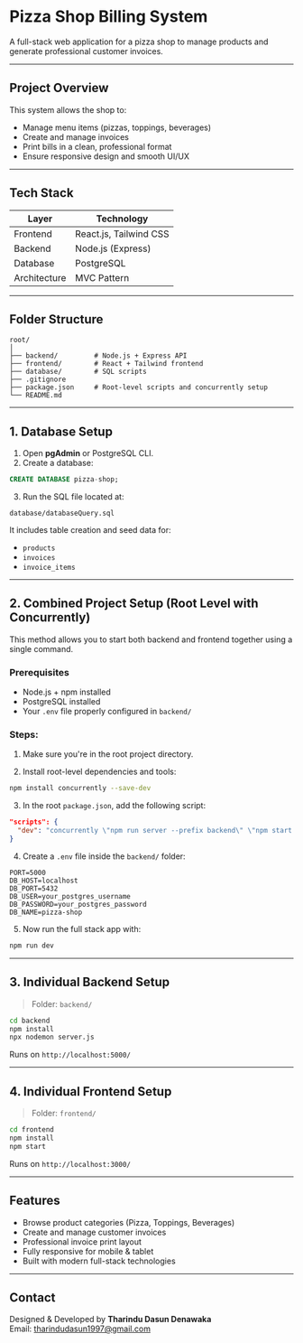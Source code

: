 #  Pizza Shop Billing System

A full-stack web application for a pizza shop to manage products and generate professional customer invoices.

---

##  Project Overview

This system allows the shop to:

- Manage menu items (pizzas, toppings, beverages)
- Create and manage invoices
- Print bills in a clean, professional format
- Ensure responsive design and smooth UI/UX

---

## Tech Stack

| Layer       | Technology              |
|-------------|-------------------------|
| Frontend    | React.js, Tailwind CSS  |
| Backend     | Node.js (Express)       |
| Database    | PostgreSQL              |
| Architecture| MVC Pattern             |

---

## Folder Structure

```
root/
│
├── backend/         # Node.js + Express API
├── frontend/        # React + Tailwind frontend
├── database/        # SQL scripts
├── .gitignore
├── package.json     # Root-level scripts and concurrently setup
└── README.md
```

---

## 1. Database Setup

1. Open **pgAdmin** or PostgreSQL CLI.
2. Create a database:

```sql
CREATE DATABASE pizza-shop;
```

3. Run the SQL file located at:

```
database/databaseQuery.sql
```

It includes table creation and seed data for:

- `products`
- `invoices`
- `invoice_items`

---

## 2. Combined Project Setup (Root Level with Concurrently)

This method allows you to start both backend and frontend together using a single command.

### Prerequisites

- Node.js + npm installed
- PostgreSQL installed
- Your `.env` file properly configured in `backend/`

### Steps:

1. Make sure you're in the root project directory.

2. Install root-level dependencies and tools:

```bash
npm install concurrently --save-dev
```

3. In the root `package.json`, add the following script:

```json
"scripts": {
  "dev": "concurrently \"npm run server --prefix backend\" \"npm start --prefix frontend\""
}
```

4. Create a `.env` file inside the `backend/` folder:

```env
PORT=5000
DB_HOST=localhost
DB_PORT=5432
DB_USER=your_postgres_username
DB_PASSWORD=your_postgres_password
DB_NAME=pizza-shop
```

5. Now run the full stack app with:

```bash
npm run dev
```

---

## 3. Individual Backend Setup

> Folder: `backend/`

```bash
cd backend
npm install
npx nodemon server.js
```

Runs on `http://localhost:5000/`

---

## 4. Individual Frontend Setup

> Folder: `frontend/`

```bash
cd frontend
npm install
npm start
```

Runs on `http://localhost:3000/`

---

## Features

- Browse product categories (Pizza, Toppings, Beverages)
- Create and manage customer invoices
- Professional invoice print layout
- Fully responsive for mobile & tablet
- Built with modern full-stack technologies

---

## Contact

Designed & Developed by **Tharindu Dasun Denawaka**  
Email: [tharindudasun1997@gmail.com](mailto:tharindudasun1997@gmail.com)